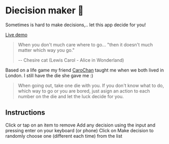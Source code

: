 # Diecision maker 🎲

Sometimes is hard to make decisions,.. let this app decide for you!

[Live demo](https://criaturaexperimental.github.io/diecision-maker/)

> When you don't much care where to go... "then it doesn't much matter which way you go."
>
> -- Chesire cat (Lewis Carol - Alice in Wonderland)

Based on a life game my friend [CaroChan](https://carochan.com/) taught me when we both lived in London. I still have the die she gave me :)

> When going out, take one die with you. If you don't know what to do, which way to go or you are bored, just asign an action to each number on the die and let the luck decide for you.

## Instructions

Click or tap on an item to remove
Add any decision using the input and pressing enter on your keyboard (or phone)
Click on Make decision to randomly choose one (different each time) from the list
